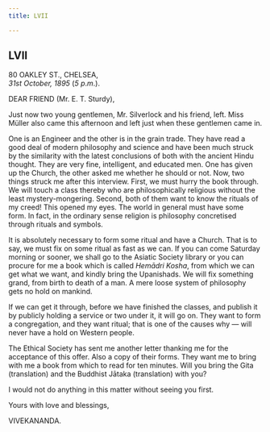 ```yaml
---
title: LVII

---
```





  

  


## LVII

80 OAKLEY ST., CHELSEA,  
*31st October, 1895* (*5 p*.*m*.).

DEAR FRIEND (Mr. E. T. Sturdy),

Just now two young gentlemen, Mr. Silverlock and his friend, left. Miss
Müller also came this afternoon and left just when these gentlemen came
in.

One is an Engineer and the other is in the grain trade. They have read a
good deal of modern philosophy and science and have been much struck by
the similarity with the latest conclusions of both with the ancient
Hindu thought. They are very fine, intelligent, and educated men. One
has given up the Church, the other asked me whether he should or not.
Now, two things struck me after this interview. First, we must hurry the
book through. We will touch a class thereby who are philosophically
religious without the least mystery-mongering. Second, both of them want
to know the rituals of my creed! This opened my eyes. The world in
general must have some form. In fact, in the ordinary sense religion is
philosophy concretised through rituals and symbols.

It is absolutely necessary to form some ritual and have a Church. That
is to say, we must fix on some ritual as fast as we can. If you can come
Saturday morning or sooner, we shall go to the Asiatic Society library
or you can procure for me a book which is called *Hemādri Kosha*, from
which we can get what we want, and kindly bring the Upanishads. We will
fix something grand, from birth to death of a man. A mere loose system
of philosophy gets no hold on mankind.

If we can get it through, before we have finished the classes, and
publish it by publicly holding a service or two under it, it will go on.
They want to form a congregation, and they want ritual; that is one of
the causes why — will never have a hold on Western people.

The Ethical Society has sent me another letter thanking me for the
acceptance of this offer. Also a copy of their forms. They want me to
bring with me a book from which to read for ten minutes. Will you bring
the Gita (translation) and the Buddhist Jātaka (translation) with you?

I would not do anything in this matter without seeing you first. 

Yours with love and blessings,

VIVEKANANDA.



